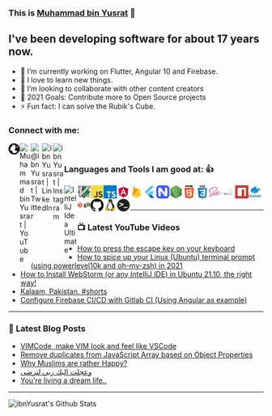 ### This is [Muhammad bin Yusrat][website] 👋

## I've been developing software for about 17 years now. 
- 🔭 I’m currently working on Flutter, Angular 10 and Firebase.
- 🌱 I love to learn new things.
- 👯 I’m looking to collaborate with other content creators
- 🥅 2021 Goals: Contribute more to Open Source projects
- ⚡ Fun fact: I can solve the Rubik's Cube. 

### Connect with me:

[<img align="left" alt="muhammadbinyusrat.com.com" width="22px" src="https://raw.githubusercontent.com/iconic/open-iconic/master/svg/globe.svg" />][website]
[<img align="left" alt="Muhammad bin Yusrat | YouTube" width="22px" src="https://cdn.jsdelivr.net/npm/simple-icons@v3/icons/youtube.svg" />][youtube]
[<img align="left" alt="@ibnYusrat | Twitter" width="22px" src="https://cdn.jsdelivr.net/npm/simple-icons@v3/icons/twitter.svg" />][twitter]
[<img align="left" alt="ibnYusrat | LinkedIn" width="22px" src="https://cdn.jsdelivr.net/npm/simple-icons@v3/icons/linkedin.svg" />][linkedin]
[<img align="left" alt="ibnYusrat | Instagram" width="22px" src="https://cdn.jsdelivr.net/npm/simple-icons@v3/icons/instagram.svg" />][instagram]

<br />

### Languages and Tools I am good at: 👍

[<img align="left" alt="IntelliJ Idea Ultimate" width="26px" src="https://dashboard.snapcraft.io/site_media/appmedia/2017/11/icon_CE_256_2Qe5uEl.png" />][website]
[<img align="left" alt="VIM" width="26px" src="https://raw.githubusercontent.com/github/explore/80688e429a7d4ef2fca1e82350fe8e3517d3494d/topics/vim/vim.png" />][website]
[<img align="left" alt="JavaScript" width="26px" src="https://raw.githubusercontent.com/github/explore/80688e429a7d4ef2fca1e82350fe8e3517d3494d/topics/javascript/javascript.png" />][website]
[<img align="left" alt="TypeScript" width="26px" src="https://raw.githubusercontent.com/github/explore/80688e429a7d4ef2fca1e82350fe8e3517d3494d/topics/typescript/typescript.png" />][website]
[<img align="left" alt="Angular" width="26px" src="https://raw.githubusercontent.com/github/explore/80688e429a7d4ef2fca1e82350fe8e3517d3494d/topics/angular/angular.png" />][website]
[<img align="left" alt="Firebase" width="26px" src="https://raw.githubusercontent.com/github/explore/80688e429a7d4ef2fca1e82350fe8e3517d3494d/topics/firebase/firebase.png" />][website]
[<img align="left" alt="Flutter" width="26px" src="https://raw.githubusercontent.com/github/explore/80688e429a7d4ef2fca1e82350fe8e3517d3494d/topics/flutter/flutter.png" />][website]
[<img align="left" alt="NativeScript" width="26px" src="https://raw.githubusercontent.com/github/explore/80688e429a7d4ef2fca1e82350fe8e3517d3494d/topics/nativescript/nativescript.png" />][website]
[<img align="left" alt="Node.js" width="26px" src="https://raw.githubusercontent.com/github/explore/80688e429a7d4ef2fca1e82350fe8e3517d3494d/topics/nodejs/nodejs.png" />][website]
[<img align="left" alt="HTML5" width="26px" src="https://raw.githubusercontent.com/github/explore/80688e429a7d4ef2fca1e82350fe8e3517d3494d/topics/html/html.png" />][website]
[<img align="left" alt="CSS3" width="26px" src="https://raw.githubusercontent.com/github/explore/80688e429a7d4ef2fca1e82350fe8e3517d3494d/topics/css/css.png" />][website]
[<img align="left" alt="Sass" width="26px" src="https://raw.githubusercontent.com/github/explore/80688e429a7d4ef2fca1e82350fe8e3517d3494d/topics/sass/sass.png" />][website]
[<img align="left" alt="MySQL" width="26px" src="https://raw.githubusercontent.com/github/explore/80688e429a7d4ef2fca1e82350fe8e3517d3494d/topics/mysql/mysql.png" />][website]
[<img align="left" alt="NPM" width="26px" src="https://raw.githubusercontent.com/github/explore/80688e429a7d4ef2fca1e82350fe8e3517d3494d/topics/npm/npm.png" />][npm]
[<img align="left" alt="Docker" width="26px" src="https://raw.githubusercontent.com/github/explore/80688e429a7d4ef2fca1e82350fe8e3517d3494d/topics/docker/docker.png" />][npm]
[<img align="left" alt="Git" width="26px" src="https://raw.githubusercontent.com/github/explore/80688e429a7d4ef2fca1e82350fe8e3517d3494d/topics/git/git.png" />][website]
[<img align="left" alt="GitHub" width="26px" src="https://raw.githubusercontent.com/github/explore/78df643247d429f6cc873026c0622819ad797942/topics/github/github.png" />][website]
[<img align="left" alt="Linux" width="26px" src="https://raw.githubusercontent.com/github/explore/80688e429a7d4ef2fca1e82350fe8e3517d3494d/topics/linux/linux.png" />][website]
[<img align="left" alt="Terminal" width="26px" src="https://raw.githubusercontent.com/github/explore/80688e429a7d4ef2fca1e82350fe8e3517d3494d/topics/terminal/terminal.png" />][website]

<br />
<br />

---

### 📺 Latest YouTube Videos
<!-- YOUTUBE:START -->
- [How to press the escape key on your keyboard](https://www.youtube.com/watch?v=ZsLYPK5xF-I)
- [How to spice up your Linux (Ubuntu) terminal prompt (using powerlevel10k and oh-my-zsh) in 2021](https://www.youtube.com/watch?v=PZTLIVQxxEY)
- [How to Install WebStorm (or any IntelliJ IDE) in Ubuntu 21.10, the right way!](https://www.youtube.com/watch?v=DBGcbJuMG34)
- [Kalaam, Pakistan. #shorts](https://www.youtube.com/watch?v=9CrwaegBRxU)
- [Configure Firebase CI/CD with Gitlab CI (Using Angular as example)](https://www.youtube.com/watch?v=GIXdQjiVnA0)
<!-- YOUTUBE:END -->

---

### 📕 Latest Blog Posts
<!-- BLOG-POST-LIST:START -->
- [VIMCode, make VIM look and feel like VSCode](https://www.muhammadbinyusrat.com/blog/vimcode-make-vim-look-and-feel-like-vscode.html)
- [Remove duplicates from JavaScript Array based on Object Properties](https://www.muhammadbinyusrat.com/blog/filter-javascript-array-based-on-object-properties.html)
- [Why Muslims are rather Happy?](https://www.muhammadbinyusrat.com/blog/why-muslims-are-rather-happy.html)
- [وعجلت اليك ربي لترضى](https://www.muhammadbinyusrat.com/blog/%d9%88%d8%b9%d8%ac%d9%84%d8%aa-%d8%a7%d9%84%d9%8a%d9%83-%d8%b1%d8%a8%d9%8a-%d9%84%d8%aa%d8%b1%d8%b6%d9%89.html)
- [You’re living a dream life..](https://www.muhammadbinyusrat.com/blog/you-are-living-a-dream-life.html)
<!-- BLOG-POST-LIST:END -->

---

<img align="left" alt="ibnYusrat's Github Stats" src="https://github-readme-stats.vercel.app/api?username=ibnyusrat&show_icons=true&hide_border=true" />

[website]: https://www.muhammadbinyusrat.com
[twitter]: https://twitter.com/ibnYusrat
[youtube]: https://youtube.com/MuhammadBinYusrat
[instagram]: https://instagram.com/ibnYusrat
[linkedin]: https://linkedin.com/in/muhammad-bin-yusrat
[docker]: https://hub.docker.com/u/ibnyusrat
[npm]: https://www.npmjs.com/~ibnyusrat
